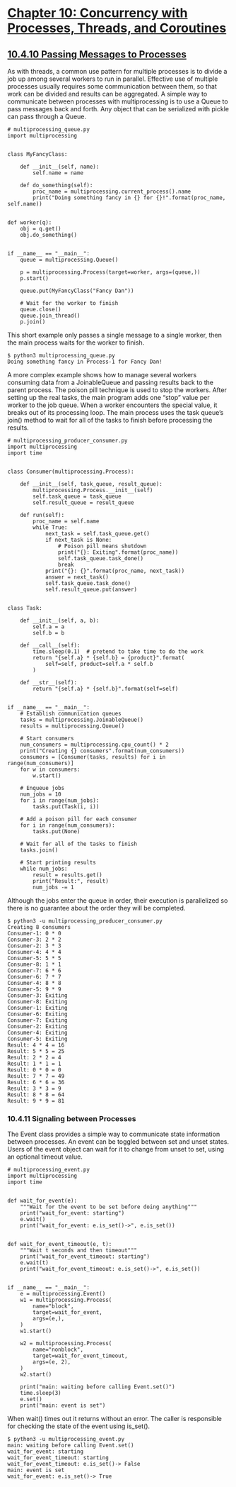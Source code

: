 # [Chapter 10: Concurrency with Processes, Threads, and Coroutines](https://pymotw.com/3/concurrency.html)

## [10.4.10 Passing Messages to Processes](https://pymotw.com/3/multiprocessing/communication.html)

As with threads, a common use pattern for multiple processes is to divide a job up among several workers to run in parallel. Effective use of multiple processes usually requires some communication between them, so that work can be divided and results can be aggregated. A simple way to communicate between processes with multiprocessing is to use a Queue to pass messages back and forth. Any object that can be serialized with pickle can pass through a Queue.

```
# multiprocessing_queue.py
import multiprocessing


class MyFancyClass:

    def __init__(self, name):
        self.name = name

    def do_something(self):
        proc_name = multiprocessing.current_process().name
        print("Doing something fancy in {} for {}!".format(proc_name, self.name))


def worker(q):
    obj = q.get()
    obj.do_something()


if __name__ == "__main__":
    queue = multiprocessing.Queue()

    p = multiprocessing.Process(target=worker, args=(queue,))
    p.start()

    queue.put(MyFancyClass("Fancy Dan"))

    # Wait for the worker to finish
    queue.close()
    queue.join_thread()
    p.join()
```

This short example only passes a single message to a single worker, then the main process waits for the worker to finish.

```
$ python3 multiprocessing_queue.py
Doing something fancy in Process-1 for Fancy Dan!
```

A more complex example shows how to manage several workers consuming data from a JoinableQueue and passing results back to the parent process. The poison pill technique is used to stop the workers. After setting up the real tasks, the main program adds one “stop” value per worker to the job queue. When a worker encounters the special value, it breaks out of its processing loop. The main process uses the task queue’s join() method to wait for all of the tasks to finish before processing the results.

```
# multiprocessing_producer_consumer.py
import multiprocessing
import time


class Consumer(multiprocessing.Process):

    def __init__(self, task_queue, result_queue):
        multiprocessing.Process.__init__(self)
        self.task_queue = task_queue
        self.result_queue = result_queue

    def run(self):
        proc_name = self.name
        while True:
            next_task = self.task_queue.get()
            if next_task is None:
                # Poison pill means shutdown
                print("{}: Exiting".format(proc_name))
                self.task_queue.task_done()
                break
            print("{}: {}".format(proc_name, next_task))
            answer = next_task()
            self.task_queue.task_done()
            self.result_queue.put(answer)


class Task:

    def __init__(self, a, b):
        self.a = a
        self.b = b

    def __call__(self):
        time.sleep(0.1)  # pretend to take time to do the work
        return "{self.a} * {self.b} = {product}".format(
            self=self, product=self.a * self.b
        )

    def __str__(self):
        return "{self.a} * {self.b}".format(self=self)


if __name__ == "__main__":
    # Establish communication queues
    tasks = multiprocessing.JoinableQueue()
    results = multiprocessing.Queue()

    # Start consumers
    num_consumers = multiprocessing.cpu_count() * 2
    print("Creating {} consumers".format(num_consumers))
    consumers = [Consumer(tasks, results) for i in range(num_consumers)]
    for w in consumers:
        w.start()

    # Enqueue jobs
    num_jobs = 10
    for i in range(num_jobs):
        tasks.put(Task(i, i))

    # Add a poison pill for each consumer
    for i in range(num_consumers):
        tasks.put(None)

    # Wait for all of the tasks to finish
    tasks.join()

    # Start printing results
    while num_jobs:
        result = results.get()
        print("Result:", result)
        num_jobs -= 1
```

Although the jobs enter the queue in order, their execution is parallelized so there is no guarantee about the order they will be completed.

```
$ python3 -u multiprocessing_producer_consumer.py
Creating 8 consumers
Consumer-1: 0 * 0
Consumer-3: 2 * 2
Consumer-2: 3 * 3
Consumer-4: 4 * 4
Consumer-5: 5 * 5
Consumer-8: 1 * 1
Consumer-7: 6 * 6
Consumer-6: 7 * 7
Consumer-4: 8 * 8
Consumer-5: 9 * 9
Consumer-3: Exiting
Consumer-8: Exiting
Consumer-1: Exiting
Consumer-6: Exiting
Consumer-7: Exiting
Consumer-2: Exiting
Consumer-4: Exiting
Consumer-5: Exiting
Result: 4 * 4 = 16
Result: 5 * 5 = 25
Result: 2 * 2 = 4
Result: 1 * 1 = 1
Result: 0 * 0 = 0
Result: 7 * 7 = 49
Result: 6 * 6 = 36
Result: 3 * 3 = 9
Result: 8 * 8 = 64
Result: 9 * 9 = 81
```

### 10.4.11 Signaling between Processes

The Event class provides a simple way to communicate state information between processes. An event can be toggled between set and unset states. Users of the event object can wait for it to change from unset to set, using an optional timeout value.

```
# multiprocessing_event.py
import multiprocessing
import time


def wait_for_event(e):
    """Wait for the event to be set before doing anything"""
    print("wait_for_event: starting")
    e.wait()
    print("wait_for_event: e.is_set()->", e.is_set())


def wait_for_event_timeout(e, t):
    """Wait t seconds and then timeout"""
    print("wait_for_event_timeout: starting")
    e.wait(t)
    print("wait_for_event_timeout: e.is_set()->", e.is_set())


if __name__ == "__main__":
    e = multiprocessing.Event()
    w1 = multiprocessing.Process(
        name="block",
        target=wait_for_event,
        args=(e,),
    )
    w1.start()

    w2 = multiprocessing.Process(
        name="nonblock",
        target=wait_for_event_timeout,
        args=(e, 2),
    )
    w2.start()

    print("main: waiting before calling Event.set()")
    time.sleep(3)
    e.set()
    print("main: event is set")
```

When wait() times out it returns without an error. The caller is responsible for checking the state of the event using is_set().

```
$ python3 -u multiprocessing_event.py
main: waiting before calling Event.set()
wait_for_event: starting
wait_for_event_timeout: starting
wait_for_event_timeout: e.is_set()-> False
main: event is set
wait_for_event: e.is_set()-> True
```